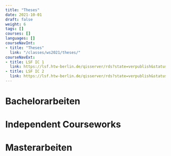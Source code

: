 ```yaml
---
title: "Theses"
date: 2021-10-01
draft: false
weight: 6
tags: []
courses: []
languages: []
courseNavInt:
- title: "Theses"
  link: "/classes/ws2021/theses/"
courseNavExt:
- title: LSF IC 1
  link: https://lsf.htw-berlin.de/qisserver/rds?state=verpublish&status=init&vmfile=no&publishid=179670&moduleCall=webInfo&publishConfFile=webInfo&publishSubDir=veranstaltung
- title: LSF IC 2
  link: https://lsf.htw-berlin.de/qisserver/rds?state=verpublish&status=init&vmfile=no&publishid=179590&moduleCall=webInfo&publishConfFile=webInfo&publishSubDir=veranstaltung
---
```



# Bachelorarbeiten

# Independent Courseworks

# Masterarbeiten
